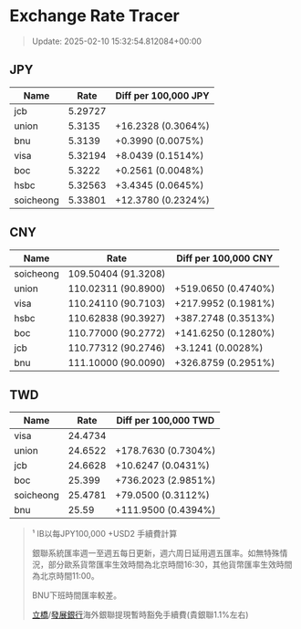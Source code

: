 # Exchange Rate Tracer

> Update: 2025-02-10 15:32:54.812084+00:00

## JPY

| Name      |    Rate | Diff per 100,000 JPY   |
|-----------|---------|------------------------|
| jcb       | 5.29727 |                        |
| union     | 5.3135  | +16.2328 (0.3064%)     |
| bnu       | 5.3139  | +0.3990 (0.0075%)      |
| visa      | 5.32194 | +8.0439 (0.1514%)      |
| boc       | 5.3222  | +0.2561 (0.0048%)      |
| hsbc      | 5.32563 | +3.4345 (0.0645%)      |
| soicheong | 5.33801 | +12.3780 (0.2324%)     |

## CNY

| Name      | Rate                | Diff per 100,000 CNY   |
|-----------|---------------------|------------------------|
| soicheong | 109.50404	(91.3208) |                        |
| union     | 110.02311	(90.8900) | +519.0650 (0.4740%)    |
| visa      | 110.24110	(90.7103) | +217.9952 (0.1981%)    |
| hsbc      | 110.62838	(90.3927) | +387.2748 (0.3513%)    |
| boc       | 110.77000	(90.2772) | +141.6250 (0.1280%)    |
| jcb       | 110.77312	(90.2746) | +3.1241 (0.0028%)      |
| bnu       | 111.10000	(90.0090) | +326.8759 (0.2951%)    |

## TWD

| Name      |    Rate | Diff per 100,000 TWD   |
|-----------|---------|------------------------|
| visa      | 24.4734 |                        |
| union     | 24.6522 | +178.7630 (0.7304%)    |
| jcb       | 24.6628 | +10.6247 (0.0431%)     |
| boc       | 25.399  | +736.2023 (2.9851%)    |
| soicheong | 25.4781 | +79.0500 (0.3112%)     |
| bnu       | 25.59   | +111.9500 (0.4394%)    |


> ¹ IB以每JPY100,000 +USD2 手續費計算
>
> 銀聯系統匯率週一至週五每日更新，週六周日延用週五匯率。如無特殊情況，部分歐系貨幣匯率生效時間為北京時間16:30，其他貨幣匯率生效時間為北京時間11:00。
>
> BNU下班時間匯率較差。
>
> [立橋](https://www.wlbank.com.mo/uploads/ueditor/file/20181211/1544536513900230.pdf)/[發展銀行](https://www.mdb.com.mo/Service_Charges_20230728.pdf)海外銀聯提現暫時豁免手續費(貴銀聯1.1%左右)

